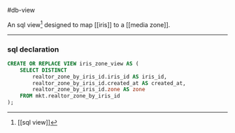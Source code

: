 #db-view

An sql view[^1]  designed to map [[iris]] to a [[media zone]].
___
### sql declaration

```sql
CREATE OR REPLACE VIEW iris_zone_view AS (
    SELECT DISTINCT
        realtor_zone_by_iris_id.iris_id AS iris_id,
        realtor_zone_by_iris_id.created_at AS created_at,
        realtor_zone_by_iris_id.zone AS zone
    FROM mkt.realtor_zone_by_iris_id
);
```

[^1]: [[sql view]]
